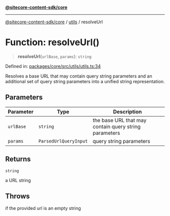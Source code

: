 [**@sitecore-content-sdk/core**](../../README.md)

***

[@sitecore-content-sdk/core](../../README.md) / [utils](../README.md) / resolveUrl

# Function: resolveUrl()

> **resolveUrl**(`urlBase`, `params`): `string`

Defined in: [packages/core/src/utils/utils.ts:34](https://github.com/Sitecore/xmc-jss-dev/blob/dfe05bf848bf53c7c66dabdbf3217e55f8de497c/packages/core/src/utils/utils.ts#L34)

Resolves a base URL that may contain query string parameters and an additional set of query
string parameters into a unified string representation.

## Parameters

| Parameter | Type | Description |
| ------ | ------ | ------ |
| `urlBase` | `string` | the base URL that may contain query string parameters |
| `params` | `ParsedUrlQueryInput` | query string parameters |

## Returns

`string`

a URL string

## Throws

if the provided url is an empty string
